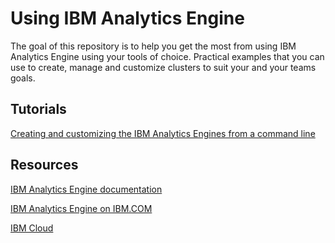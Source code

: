 # Using IBM Analytics Engine

The goal of this repository is to help you get the most from using IBM Analytics Engine using your tools of choice. Practical examples that you can use to create, manage and customize clusters to suit your and your teams goals.

## Tutorials

[Creating and customizing the IBM Analytics Engines from a command line](customizing-examples/README.md)

## Resources

[IBM Analytics Engine documentation](https://console.bluemix.net/docs/services/AnalyticsEngine/index.html)

[IBM Analytics Engine on IBM.COM](https://www.ibm.com/cloud/analytics-engine)

[IBM Cloud](ibmcloud.com)